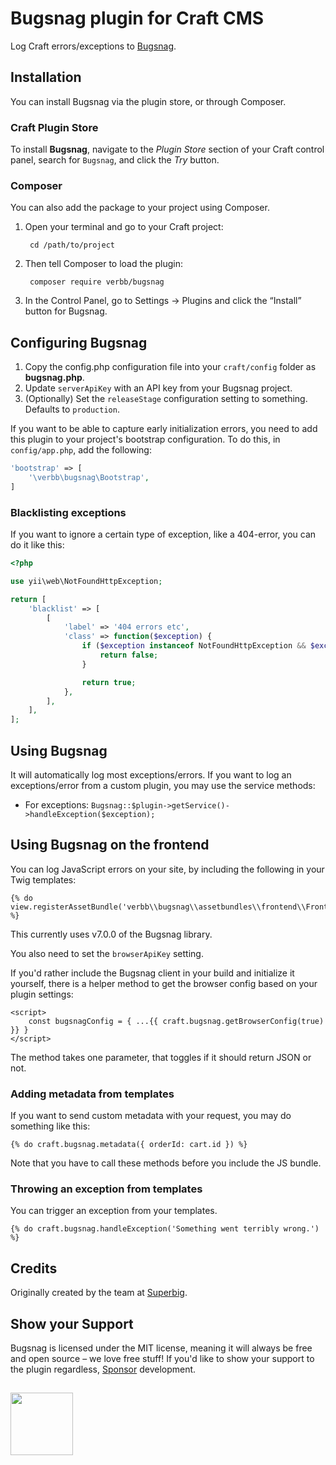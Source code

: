 # Bugsnag plugin for Craft CMS
Log Craft errors/exceptions to [Bugsnag](https://www.bugsnag.com/).

## Installation
You can install Bugsnag via the plugin store, or through Composer.

### Craft Plugin Store
To install **Bugsnag**, navigate to the _Plugin Store_ section of your Craft control panel, search for `Bugsnag`, and click the _Try_ button.

### Composer
You can also add the package to your project using Composer.

1. Open your terminal and go to your Craft project:

        cd /path/to/project

2. Then tell Composer to load the plugin:
    
        composer require verbb/bugsnag

3. In the Control Panel, go to Settings → Plugins and click the “Install” button for Bugsnag.

## Configuring Bugsnag
1. Copy the config.php configuration file into your `craft/config` folder as **bugsnag.php**.
2. Update `serverApiKey` with an API key from your Bugsnag project.
3. (Optionally) Set the `releaseStage` configuration setting to something. Defaults to `production`.

If you want to be able to capture early initialization errors, you need to add this plugin to your project's bootstrap configuration. To do this, in `config/app.php`, add the following:

```php
'bootstrap' => [
    '\verbb\bugsnag\Bootstrap',
]
```

### Blacklisting exceptions
If you want to ignore a certain type of exception, like a 404-error, you can do it like this: 

```php
<?php

use yii\web\NotFoundHttpException;

return [
    'blacklist' => [
        [
            'label' => '404 errors etc',
            'class' => function($exception) {
                if ($exception instanceof NotFoundHttpException && $exception->statusCode === 404) {
                    return false;
                }

                return true;
            },
        ],
    ],  
];
```

## Using Bugsnag
It will automatically log most exceptions/errors. If you want to log an exceptions/error from a custom plugin, you may use the service methods:

- For exceptions: `Bugsnag::$plugin->getService()->handleException($exception);`

## Using Bugsnag on the frontend
You can log JavaScript errors on your site, by including the following in your Twig templates:

```twig
{% do view.registerAssetBundle('verbb\\bugsnag\\assetbundles\\frontend\\FrontEndAsset') %}
```

This currently uses v7.0.0 of the Bugsnag library.

You also need to set the `browserApiKey` setting.

If you'd rather include the Bugsnag client in your build and initialize it yourself, there is a helper method to get the browser config based on your plugin settings:

```twig
<script>
    const bugsnagConfig = { ...{{ craft.bugsnag.getBrowserConfig(true) }} }
</script>
```

The method takes one parameter, that toggles if it should return JSON or not.

### Adding metadata from templates
If you want to send custom metadata with your request, you may do something like this:

```twig
{% do craft.bugsnag.metadata({ orderId: cart.id }) %}
```

Note that you have to call these methods before you include the JS bundle.

### Throwing an exception from templates
You can trigger an exception from your templates.

```twig
{% do craft.bugsnag.handleException('Something went terribly wrong.') %}
```

## Credits
Originally created by the team at [Superbig](https://superbig.co/).

## Show your Support
Bugsnag is licensed under the MIT license, meaning it will always be free and open source – we love free stuff! If you'd like to show your support to the plugin regardless, [Sponsor](https://github.com/sponsors/verbb) development.

<h2></h2>

<a href="https://verbb.io" target="_blank">
    <img width="100" src="https://verbb.io/assets/img/verbb-pill.svg">
</a>
